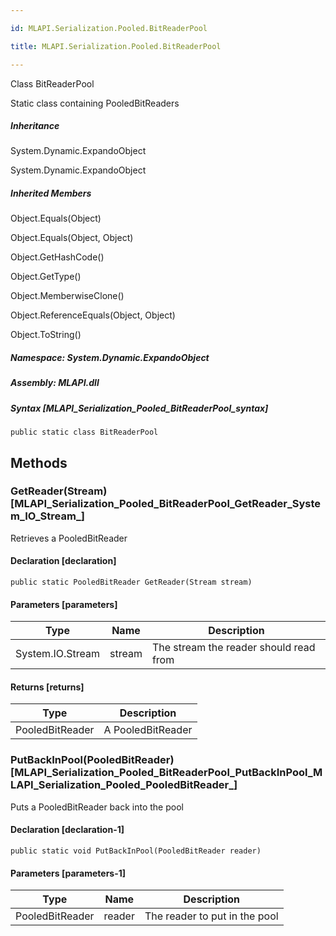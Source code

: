 ```yaml
---

id: MLAPI.Serialization.Pooled.BitReaderPool

title: MLAPI.Serialization.Pooled.BitReaderPool

---
```


Class BitReaderPool

<div class="markdown level0 summary" markdown="1">

Static class containing PooledBitReaders

</div>

<div class="markdown level0 conceptual" markdown="1">

</div>

<div class="inheritance" markdown="1">

##### Inheritance

<div class="level0" markdown="1">

System.Dynamic.ExpandoObject

</div>

<div class="level1" markdown="1">

System.Dynamic.ExpandoObject

</div>

</div>

<div class="inheritedMembers" markdown="1">

##### Inherited Members

<div markdown="1">

Object.Equals(Object)

</div>

<div markdown="1">

Object.Equals(Object, Object)

</div>

<div markdown="1">

Object.GetHashCode()

</div>

<div markdown="1">

Object.GetType()

</div>

<div markdown="1">

Object.MemberwiseClone()

</div>

<div markdown="1">

Object.ReferenceEquals(Object, Object)

</div>

<div markdown="1">

Object.ToString()

</div>

</div>

##### **Namespace**: System.Dynamic.ExpandoObject

##### **Assembly**: MLAPI.dll

##### Syntax [MLAPI_Serialization_Pooled_BitReaderPool_syntax]

    public static class BitReaderPool

## Methods 

### GetReader(Stream) [MLAPI_Serialization_Pooled_BitReaderPool_GetReader_System_IO_Stream_]

<div class="markdown level1 summary" markdown="1">

Retrieves a PooledBitReader

</div>

<div class="markdown level1 conceptual" markdown="1">

</div>

#### Declaration [declaration]

    public static PooledBitReader GetReader(Stream stream)

#### Parameters [parameters]

| Type             | Name   | Description                            |
|------------------|--------|----------------------------------------|
| System.IO.Stream | stream | The stream the reader should read from |

#### Returns [returns]

| Type            | Description       |
|-----------------|-------------------|
| PooledBitReader | A PooledBitReader |

### PutBackInPool(PooledBitReader) [MLAPI_Serialization_Pooled_BitReaderPool_PutBackInPool_MLAPI_Serialization_Pooled_PooledBitReader_]

<div class="markdown level1 summary" markdown="1">

Puts a PooledBitReader back into the pool

</div>

<div class="markdown level1 conceptual" markdown="1">

</div>

#### Declaration [declaration-1]

    public static void PutBackInPool(PooledBitReader reader)

#### Parameters [parameters-1]

| Type            | Name   | Description                   |
|-----------------|--------|-------------------------------|
| PooledBitReader | reader | The reader to put in the pool |
